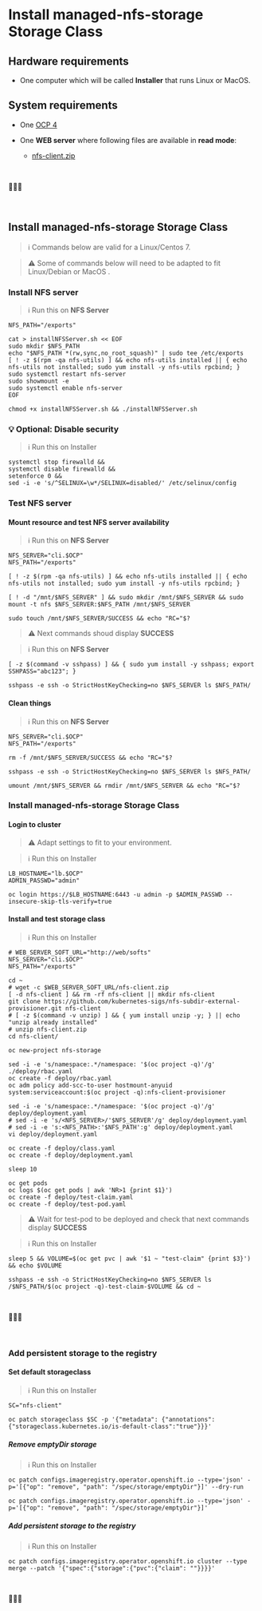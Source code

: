# Install managed-nfs-storage Storage Class

## Hardware requirements

-  One computer which will be called **Installer** that runs Linux or MacOS.

## System requirements

- One  [OCP 4](https://github.com/bpshparis/sandbox/blob/master/Installing-Redhat-Openshift-4.4-on-Bare-Metal.md#installing-redhat-openshift-4.4-on-bare-metal)

- One **WEB server** where following files are available in **read mode**:
  - [nfs-client.zip](scripts/nfs-client.zip)

<br>

:checkered_flag::checkered_flag::checkered_flag:

<br>

## Install managed-nfs-storage Storage Class

>:information_source: Commands below are valid for a Linux/Centos 7.

>:warning: Some of commands below will need to be adapted to fit Linux/Debian or MacOS .

### Install NFS server

> :information_source: Run this on **NFS Server**

```
NFS_PATH="/exports"
```

```
cat > installNFSServer.sh << EOF
sudo mkdir $NFS_PATH
echo "$NFS_PATH *(rw,sync,no_root_squash)" | sudo tee /etc/exports
[ ! -z $(rpm -qa nfs-utils) ] && echo nfs-utils installed || { echo nfs-utils not installed; sudo yum install -y nfs-utils rpcbind; }
sudo systemctl restart nfs-server
sudo showmount -e
sudo systemctl enable nfs-server
EOF
```



```
chmod +x installNFSServer.sh && ./installNFSServer.sh
```

### :bulb: Optional: Disable security

> :information_source: Run this on Installer

```
systemctl stop firewalld &&
systemctl disable firewalld &&
setenforce 0 &&
sed -i -e 's/^SELINUX=\w*/SELINUX=disabled/' /etc/selinux/config
```


### Test NFS server

#### Mount resource and test NFS server availability

> :information_source: Run this on **NFS Server**

```
NFS_SERVER="cli.$OCP"
NFS_PATH="/exports"
```



```
[ ! -z $(rpm -qa nfs-utils) ] && echo nfs-utils installed || { echo nfs-utils not installed; sudo yum install -y nfs-utils rpcbind; }

[ ! -d "/mnt/$NFS_SERVER" ] && sudo mkdir /mnt/$NFS_SERVER && sudo mount -t nfs $NFS_SERVER:$NFS_PATH /mnt/$NFS_SERVER

sudo touch /mnt/$NFS_SERVER/SUCCESS && echo "RC="$?
```

> :warning: Next commands shoud display **SUCCESS**

> :information_source: Run this on **NFS Server**

```
[ -z $(command -v sshpass) ] && { sudo yum install -y sshpass; export SSHPASS="abc123"; }

sshpass -e ssh -o StrictHostKeyChecking=no $NFS_SERVER ls $NFS_PATH/ 
```

#### Clean things

> :information_source: Run this on **NFS Server**

```
NFS_SERVER="cli.$OCP"
NFS_PATH="/exports"
```



```
rm -f /mnt/$NFS_SERVER/SUCCESS && echo "RC="$?

sshpass -e ssh -o StrictHostKeyChecking=no $NFS_SERVER ls $NFS_PATH/

umount /mnt/$NFS_SERVER && rmdir /mnt/$NFS_SERVER && echo "RC="$?
```


### Install managed-nfs-storage Storage Class 

#### Login to cluster

> :warning: Adapt settings to fit to your environment.

> :information_source: Run this on Installer

```
LB_HOSTNAME="lb.$OCP"
ADMIN_PASSWD="admin"
```

```
oc login https://$LB_HOSTNAME:6443 -u admin -p $ADMIN_PASSWD --insecure-skip-tls-verify=true
```


#### Install and test storage class

> :information_source: Run this on Installer

```
# WEB_SERVER_SOFT_URL="http://web/softs"
NFS_SERVER="cli.$OCP"
NFS_PATH="/exports"
```

```
cd ~ 
# wget -c $WEB_SERVER_SOFT_URL/nfs-client.zip
[ -d nfs-client ] && rm -rf nfs-client || mkdir nfs-client
git clone https://github.com/kubernetes-sigs/nfs-subdir-external-provisioner.git nfs-client
# [ -z $(command -v unzip) ] && { yum install unzip -y; } || echo "unzip already installed"
# unzip nfs-client.zip
cd nfs-client/

oc new-project nfs-storage

sed -i -e 's/namespace:.*/namespace: '$(oc project -q)'/g' ./deploy/rbac.yaml
oc create -f deploy/rbac.yaml
oc adm policy add-scc-to-user hostmount-anyuid system:serviceaccount:$(oc project -q):nfs-client-provisioner

sed -i -e 's/namespace:.*/namespace: '$(oc project -q)'/g' deploy/deployment.yaml
# sed -i -e 's/<NFS_SERVER>/'$NFS_SERVER'/g' deploy/deployment.yaml
# sed -i -e 's:<NFS_PATH>:'$NFS_PATH':g' deploy/deployment.yaml
vi deploy/deployment.yaml

oc create -f deploy/class.yaml
oc create -f deploy/deployment.yaml

sleep 10

oc get pods
oc logs $(oc get pods | awk 'NR>1 {print $1}')
oc create -f deploy/test-claim.yaml
oc create -f deploy/test-pod.yaml
```

> :warning: Wait for test-pod to be deployed and check that next commands display **SUCCESS**

> :information_source: Run this on Installer

```
sleep 5 && VOLUME=$(oc get pvc | awk '$1 ~ "test-claim" {print $3}') && echo $VOLUME

sshpass -e ssh -o StrictHostKeyChecking=no $NFS_SERVER ls /$NFS_PATH/$(oc project -q)-test-claim-$VOLUME && cd ~
```

<br>

:checkered_flag::checkered_flag::checkered_flag:

<br>


### Add persistent storage to the registry

#### Set default  storageclass

> :information_source: Run this on Installer

```
SC="nfs-client"

oc patch storageclass $SC -p '{"metadata": {"annotations":{"storageclass.kubernetes.io/is-default-class":"true"}}}'
```

##### Remove emptyDir storage

> :information_source: Run this on Installer

```
oc patch configs.imageregistry.operator.openshift.io --type='json' -p='[{"op": "remove", "path": "/spec/storage/emptyDir"}]' --dry-run

oc patch configs.imageregistry.operator.openshift.io --type='json' -p='[{"op": "remove", "path": "/spec/storage/emptyDir"}]'
```

##### Add persistent storage to the registry

> :information_source: Run this on Installer

```
oc patch configs.imageregistry.operator.openshift.io cluster --type merge --patch '{"spec":{"storage":{"pvc":{"claim": ""}}}}'
```

<br>

:checkered_flag::checkered_flag::checkered_flag:
